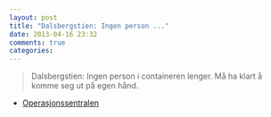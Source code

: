 ```yaml
---
layout: post
title: "Dalsbergstien: Ingen person ..."
date: 2013-04-16 23:32
comments: true
categories: 
---
```

> Dalsbergstien: Ingen person i containeren lenger. Må ha klart å komme seg ut på egen hånd.
- [Operasjonssentralen](http://twitter.com/oslopolitiops/statuses/324409941962137601)
